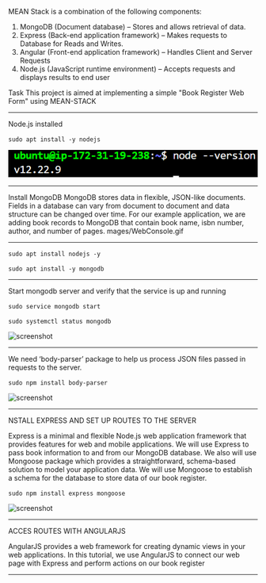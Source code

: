 MEAN Stack is a combination of the following components:
1.	MongoDB (Document database) – Stores and allows retrieval of data.
2.	Express (Back-end application framework) – Makes requests to Database for Reads and Writes.
3.	Angular (Front-end application framework) – Handles Client and Server Requests
4.	Node.js (JavaScript runtime environment) – Accepts requests and displays results to end user

Task
This project is aimed at implementing a simple "Book Register Web Form" using MEAN-STACK
***

Node.js installed
```
sudo apt install -y nodejs
```
![Image](./images/nodejs.png)
***

Install MongoDB
MongoDB stores data in flexible, JSON-like documents. Fields in a database can vary from document to document and data structure can be changed over time. For our example application, we are adding book records to MongoDB that contain book name, isbn number, author, and number of pages.
mages/WebConsole.gif
***
```
sudo apt install nodejs -y
```

```
sudo apt install -y mongodb

```
***
Start mongodb server and verify that the service is up and running  
```
sudo service mongodb start
```````
``````
sudo systemctl status mongodb
``````
![screenshot](./images/mongodbactive.png)
***
We need ‘body-parser’ package to help us process JSON files passed in requests to the server.

```
sudo npm install body-parser
```

![screenshot](./images/body-parser.png)
***
NSTALL EXPRESS AND SET UP ROUTES TO THE SERVER

Express is a minimal and flexible Node.js web application framework that provides features for web and mobile applications. We will use Express to pass book information to and from our MongoDB database.
We also will use Mongoose package which provides a straightforward, schema-based solution to model your application data. We will use Mongoose to establish a schema for the database to store data of our book register.

```
sudo npm install express mongoose
```
![screenshot](./images/mongoose.png)
***

ACCES ROUTES WITH ANGULARJS

AngularJS provides a web framework for creating dynamic views in your web applications. In this tutorial, we use AngularJS to connect our web page with Express and perform actions on our book register
***


